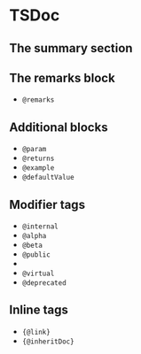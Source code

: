 # TSDoc

## The summary section

## The remarks block

- `@remarks`

## Additional blocks

- `@param`
- `@returns`
- `@example`
- `@defaultValue`

## Modifier tags

- `@internal`
- `@alpha`
- `@beta`
- `@public`
-
- `@virtual`
- `@deprecated`

## Inline tags

- `{@link}`
- `{@inheritDoc}`
